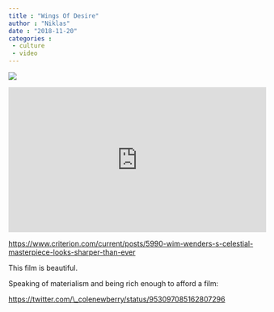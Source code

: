 ```yaml
---
title : "Wings Of Desire"
author : "Niklas"
date : "2018-11-20"
categories : 
 - culture
 - video
---
```


![](https://niklasblog.com/wp-content/B8G10gCGkzEAUN0arrKjuya5eb8PuH-1024x576.png)

<iframe src="https://player.vimeo.com/video/282874284?byline=0" width="510" height="287" frameborder="0" webkitallowfullscreen mozallowfullscreen="" allowfullscreen=""></iframe>

https://www.criterion.com/current/posts/5990-wim-wenders-s-celestial-masterpiece-looks-sharper-than-ever

This film is beautiful.

Speaking of materialism and being rich enough to afford a film:

https://twitter.com/\_colenewberry/status/953097085162807296
